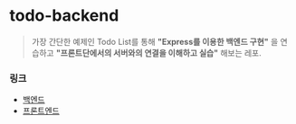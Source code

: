 # todo-backend
> 가장 간단한 예제인 Todo List를 통해 __"Express를 이용한 백엔드 구현"__ 을 연습하고 __"프론트단에서의 서버와의 연결을 이해하고 실습"__ 해보는 레포.  

### 링크 
- [백엔드](https://github.com/woog2roid/todo-backend)
- [프론트엔드](https://github.com/woog2roid/todo-frontend)
